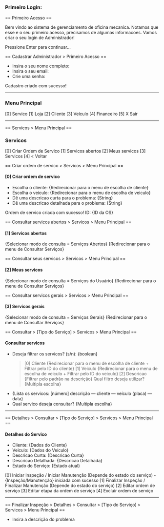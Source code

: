 ### Primeiro Login:

== Primeiro Acesso ==

Bem vindo ao sistema de gerenciamento de oficina mecanica.
Notamos que esse e o seu primeiro acesso, precisamos de algumas informacoes.
Vamos criar o seu login de Administrador!

Pressione Enter para continuar...

== Cadastrar Administrador > Primeiro Acesso ==
- Insira o seu nome completo: 
- Insira o seu email:
- Crie uma senha:

Cadastro criado com sucesso!

---
### Menu Principal

[0] Servico
[1] Loja
[2] Cliente
[3] Veículo
[4] Financeiro
[5] X Sair

---

== Servicos > Menu Principal ==
### Servicos
[0] Criar Ordem de Servico
[1] Servicos abertos
[2] Meus servicos
[3] Servicos
[4] < Voltar

== Criar ordem de servico > Servicos > Menu Principal ==
#### [0] Criar ordem de servico
- Escolha o cliente: {Redirecionar para o menu de escolha de cliente}
- Escolha o veiculo: {Redirecionar para o menu de escolha de veiculo}
- Dê uma descricao curta para o problema: {String}
- Dê uma descricao detalhada para o problema: {String}

Ordem de servico criada com sucesso! ID: {ID da OS}


== Consultar servicos abertos > Servicos > Menu Principal ==
#### [1] Servicos abertos
{Selecionar modo de consulta = Serviços Abertos}
{Redirecionar para o menu de Consultar Serviços}


== Consultar seus servicos > Servicos > Menu Principal ==
#### [2] Meus servicos
{Selecionar modo de consulta = Serviços do Usuário}
{Redirecionar para o menu de Consultar Serviços}


== Consultar servicos gerais > Servicos > Menu Principal ==
#### [3] Servicos gerais
{Selecionar modo de consulta = Serviços Gerais}
{Redirecionar para o menu de Consultar Serviços}


== Consultar > [Tipo do Serviço] > Servicos > Menu Principal ==
#### Consultar servicos
- Deseja filtrar os servicos? (s/n): {boolean}
	>[0] Cliente {Redirecionar para o menu de escolha de cliente + Filtrar pelo ID do cliente}
	>[1] Veiculo {Redirecionar para o menu de escolha de veiculo + Filtrar pelo ID do veiculo}
	>[2] Descricao {Filtrar pelo padrão na descrição}
	>Qual filtro deseja utilizar? {Multipla escolha}
- {Lista os servicos: [número] descrição — cliente — veículo (placa) — data}
- Qual servico deseja consultar? {Multipla escolha}

---

== Detalhes > Consultar > [Tipo do Serviço] > Servicos > Menu Principal ==

#### Detalhes do Servico
- Cliente: {Dados do Cliente}
- Veiculo: {Dados do Veículo}
- Descricao Curta: {Descricao Curta}
- Descricao Detalhada: {Descricao Detalhada}
- Estado do Serviço: {Estado atual}

[0] Iniciar Inspeção / Iniciar Manutenção (Depende do estado do serviço)
	- {Inspeção/Manutenção} iniciada com sucesso
[1] Finalizar Inspeção / Finalizar Manutenção (Depende do estado do serviço)
[2] Editar ordem de serviço
[3] Editar etapa da ordem de serviço
[4] Excluir ordem de serviço

---

== Finalizar Inspeção > Detalhes > Consultar > [Tipo do Serviço] > Servicos > Menu Principal ==

- Insira a descrição do problema
